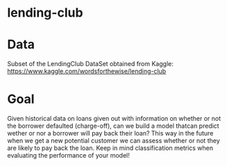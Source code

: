 # lending-club
# Data
Subset of the LendingClub DataSet obtained from Kaggle: https://www.kaggle.com/wordsforthewise/lending-club

# Goal
Given historical data on loans given out with information on whether or not the borrower defaulted (charge-off), can we build a model thatcan predict wether or nor a borrower will pay back their loan? This way in the future when we get a new potential customer we can assess whether or not they are likely to pay back the loan. Keep in mind classification metrics when evaluating the performance of your model!
